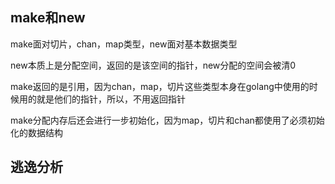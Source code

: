 ## make和new

make面对切片，chan，map类型，new面对基本数据类型

new本质上是分配空间，返回的是该空间的指针，new分配的空间会被清0

make返回的是引用，因为chan，map，切片这些类型本身在golang中使用的时候用的就是他们的指针，所以，不用返回指针

make分配内存后还会进行一步初始化，因为map，切片和chan都使用了必须初始化的数据结构

## 逃逸分析
